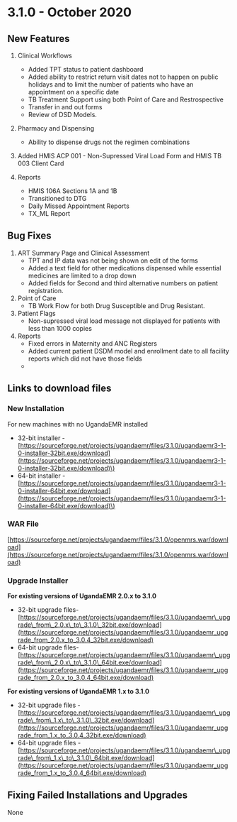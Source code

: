 # 3.1.0 - October 2020 

## New Features

1. Clinical Workflows
   * Added TPT status to patient dashboard
   * Added ability to restrict return visit dates not to happen on public holidays and to limit the number of patients who have an appointment on a specific date 
   * TB Treatment Support using both Point of Care and Restrospective
   * Transfer in and out forms
   * Review of DSD Models.
   
2. Pharmacy and Dispensing
   * Ability to dispense drugs not the regimen combinations 
3. Added HMIS ACP 001 - Non-Supressed Viral Load Form and HMIS TB 003 Client Card 
4. Reports 
   * HMIS 106A Sections 1A and 1B 
   * Transitioned to DTG
   * Daily Missed Appointment Reports
   * TX\_ML Report
   

## Bug Fixes 
1. ART Summary Page and Clinical Assessment 
   * TPT and IP data was not being shown on edit of the forms 
   * Added a text field for other medications dispensed while essential medicines are limited to a drop down 
   * Added fields for Second and third alternative numbers on patient registration.
2. Point of Care  
   * TB Work Flow for both Drug Susceptible and Drug Resistant.
3. Patient Flags 
   * Non-supressed viral load message not displayed for patients with less than 1000 copies 
4. Reports 
   * Fixed errors in Maternity and ANC Registers 
   * Added current patient DSDM model and enrollment date to all facility reports which did not have those fields
   * 

## Links to download files

### New Installation

For new machines with no UgandaEMR installed

* 32-bit installer -[https://sourceforge.net/projects/ugandaemr/files/3.1.0/ugandaemr3-1-0-installer-32bit.exe/download](https://sourceforge.net/projects/ugandaemr/files/3.1.0/ugandaemr3-1-0-installer-32bit.exe/download)\)
* 64-bit installer -[https://sourceforge.net/projects/ugandaemr/files/3.1.0/ugandaemr3-1-0-installer-64bit.exe/download](https://sourceforge.net/projects/ugandaemr/files/3.1.0/ugandaemr3-1-0-installer-64bit.exe/download)\)

### WAR File

[https://sourceforge.net/projects/ugandaemr/files/3.1.0/openmrs.war/download](https://sourceforge.net/projects/ugandaemr/files/3.1.0/openmrs.war/download)

### Upgrade Installer

**For existing versions of UgandaEMR 2.0.x to 3.1.0**

* 32-bit upgrade files- [https://sourceforge.net/projects/ugandaemr/files/3.1.0/ugandaemr\_upgrade\_from\_2.0.x\_to\_3.1.0\_32bit.exe/download](https://sourceforge.net/projects/ugandaemr/files/3.1.0/ugandaemr_upgrade_from_2.0.x_to_3.0.4_32bit.exe/download)
* 64-bit upgrade files- [https://sourceforge.net/projects/ugandaemr/files/3.1.0/ugandaemr\_upgrade\_from\_2.0.x\_to\_3.1.0\_64bit.exe/download](https://sourceforge.net/projects/ugandaemr/files/3.1.0/ugandaemr_upgrade_from_2.0.x_to_3.0.4_64bit.exe/download)

**For existing versions of UgandaEMR 1.x to 3.1.0**

* 32-bit upgrade files - [https://sourceforge.net/projects/ugandaemr/files/3.1.0/ugandaemr\_upgrade\_from\_1.x\_to\_3.1.0\_32bit.exe/download](https://sourceforge.net/projects/ugandaemr/files/3.1.0/ugandaemr_upgrade_from_1.x_to_3.0.4_32bit.exe/download)
* 64-bit upgrade files - [https://sourceforge.net/projects/ugandaemr/files/3.1.0/ugandaemr\_upgrade\_from\_1.x\_to\_3.1.0\_64bit.exe/download](https://sourceforge.net/projects/ugandaemr/files/3.1.0/ugandaemr_upgrade_from_1.x_to_3.0.4_64bit.exe/download)

## Fixing Failed Installations and Upgrades

None

